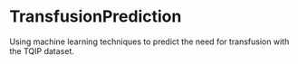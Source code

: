 # TransfusionPrediction
Using machine learning techniques to predict the need for transfusion with the TQIP dataset.
